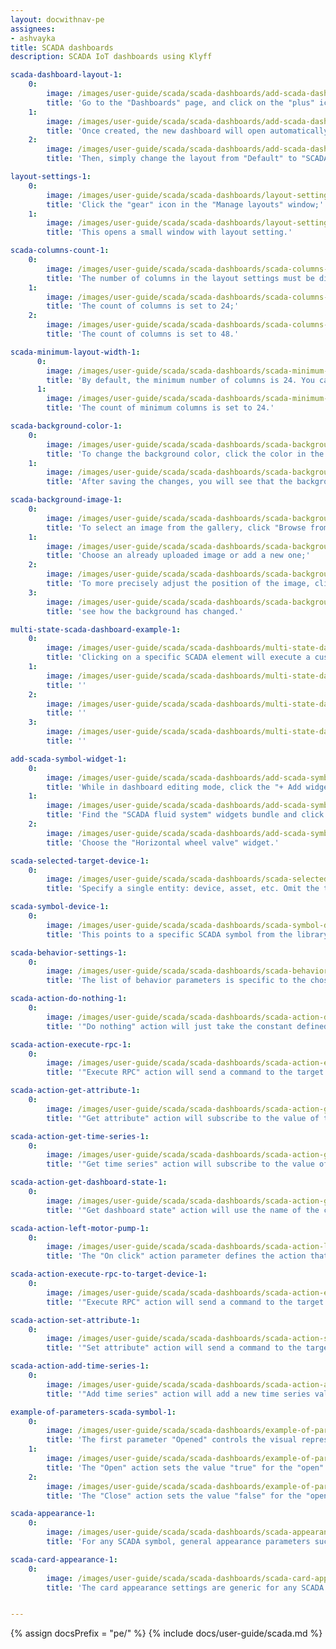 ```yaml
---
layout: docwithnav-pe
assignees:
- ashvayka
title: SCADA dashboards
description: SCADA IoT dashboards using Klyff

scada-dashboard-layout-1:
    0:
        image: /images/user-guide/scada/scada-dashboards/add-scada-dashboard-1-pe.png
        title: 'Go to the "Dashboards" page, and click on the "plus" icon located in the upper-right corner of the screen to add a new dashboard. Select "Create new dashboard" from the dropdown menu that appears. In the dialog box that opens, type in the title for the dashboard and confirm by clicking "Add";'
    1:
        image: /images/user-guide/scada/scada-dashboards/add-scada-dashboard-2-pe.png
        title: 'Once created, the new dashboard will open automatically, allowing you to configure it immediately. Click on the "Layouts" sign in the top-left corner of the dashboard interface;'
    2:
        image: /images/user-guide/scada/scada-dashboards/add-scada-dashboard-3-pe.png
        title: 'Then, simply change the layout from "Default" to "SCADA", then save your changes.'

layout-settings-1:
    0:
        image: /images/user-guide/scada/scada-dashboards/layout-settings-1-pe.png
        title: 'Click the "gear" icon in the "Manage layouts" window;'
    1:
        image: /images/user-guide/scada/scada-dashboards/layout-settings-2-pe.png
        title: 'This opens a small window with layout setting.'

scada-columns-count-1:
    0:
        image: /images/user-guide/scada/scada-dashboards/scada-columns-count-1-pe.png
        title: 'The number of columns in the layout settings must be divisible by 24 (e.g., 24, 48, 72, up to 1008);'
    1:
        image: /images/user-guide/scada/scada-dashboards/scada-columns-count-2-pe.png
        title: 'The count of columns is set to 24;'
    2:
        image: /images/user-guide/scada/scada-dashboards/scada-columns-count-3-pe.png
        title: 'The count of columns is set to 48.'

scada-minimum-layout-width-1:
      0:
        image: /images/user-guide/scada/scada-dashboards/scada-minimum-layout-width-1-pe.png
        title: 'By default, the minimum number of columns is 24. You can increase or decrease this number. The minimum number of columns is 10. We recommend the value of this setting to be equal or more then columns count value;'
      1:
        image: /images/user-guide/scada/scada-dashboards/scada-minimum-layout-width-2-pe.png
        title: 'The count of minimum columns is set to 24.'

scada-background-color-1:
    0:
        image: /images/user-guide/scada/scada-dashboards/scada-background-color-1-pe.png
        title: 'To change the background color, click the color in the small square on the right in the background color section. In the popup window, select the desired color and transparency. Then click "Select";'
    1:
        image: /images/user-guide/scada/scada-dashboards/scada-background-color-2-pe.png
        title: 'After saving the changes, you will see that the background color has changed.'

scada-background-image-1:
    0:
        image: /images/user-guide/scada/scada-dashboards/scada-background-image-1-pe.png
        title: 'To select an image from the gallery, click "Browse from gallery";'
    1:
        image: /images/user-guide/scada/scada-dashboards/scada-background-image-2-pe.png
        title: 'Choose an already uploaded image or add a new one;'
    2:
        image: /images/user-guide/scada/scada-dashboards/scada-background-image-3-pe.png
        title: 'To more precisely adjust the position of the image, click the dropdown menu of the "Background size mode" section and select how exactly the image will fill the background space;'
    3:
        image: /images/user-guide/scada/scada-dashboards/scada-background-image-4-pe.png
        title: 'see how the background has changed.'

multi-state-scada-dashboard-example-1:
    0:
        image: /images/user-guide/scada/scada-dashboards/multi-state-dashboards-1-pe.png
        title: 'Clicking on a specific SCADA element will execute a customized action. Give it a try.'
    1:
        image: /images/user-guide/scada/scada-dashboards/multi-state-dashboards-2-pe.png
        title: ''
    2:
        image: /images/user-guide/scada/scada-dashboards/multi-state-dashboards-3-pe.png
        title: ''
    3:
        image: /images/user-guide/scada/scada-dashboards/multi-state-dashboards-4-pe.png
        title: ''

add-scada-symbol-widget-1:
    0:
        image: /images/user-guide/scada/scada-dashboards/add-scada-symbol-widget-1-pe.png
        title: 'While in dashboard editing mode, сlick the "+ Add widget" icon at the top of the screen, or (if this is your first widget on this dashboard) click a large "Add new widget" sign in the middle of the screen to open the Select widgets bundle dialog box;'
    1:
        image: /images/user-guide/scada/scada-dashboards/add-scada-symbol-widget-2-pe.png
        title: 'Find the "SCADA fluid system" widgets bundle and click on it;'
    2:
        image: /images/user-guide/scada/scada-dashboards/add-scada-symbol-widget-3-pe.png
        title: 'Choose the "Horizontal wheel valve" widget.'

scada-selected-target-device-1:
    0:
        image: /images/user-guide/scada/scada-dashboards/scada-selected-target-device-1-pe.png
        title: 'Specify a single entity: device, asset, etc. Omit the target entity parameter if interactive behavior is not required.'

scada-symbol-device-1:
    0:
        image: /images/user-guide/scada/scada-dashboards/scada-symbol-device-1-pe.png
        title: 'This points to a specific SCADA symbol from the library.'

scada-behavior-settings-1:
    0:
        image: /images/user-guide/scada/scada-dashboards/scada-behavior-settings-1-pe.png
        title: 'The list of behavior parameters is specific to the chosen SCADA symbol and is entirely controlled by the symbol&#39;s author'

scada-action-do-nothing-1:
    0:
        image: /images/user-guide/scada/scada-dashboards/scada-action-do-nothing-1-pe.png
        title: '"Do nothing" action will just take the constant defined by the user.'

scada-action-execute-rpc-1:
    0:
        image: /images/user-guide/scada/scada-dashboards/scada-action-execute-rpc-1-pe.png
        title: '"Execute RPC" action will send a command to the target device to get the value. The value is resolved once during the creation of the widget.'

scada-action-get-attribute-1:
    0:
        image: /images/user-guide/scada/scada-dashboards/scada-action-get-attribute-1-pe.png
        title: '"Get attribute" action will subscribe to the value of the target entity&#39;s attribute. The widget will receive updates when the attribute value changes.'

scada-action-get-time-series-1:
    0:
        image: /images/user-guide/scada/scada-dashboards/scada-action-get-time-series-1-pe.png
        title: '"Get time series" action will subscribe to the value of the target entity&#39;s time series field. The widget will receive updates when new time series data arrives.'

scada-action-get-dashboard-state-1:
    0:
        image: /images/user-guide/scada/scada-dashboards/scada-action-get-dashboard-state-1-pe.png
        title: '"Get dashboard state" action will use the name of the current dashboard state. This is useful in specific cases that are not related to the state of the target device.'

scada-action-left-motor-pump-1:
    0:
        image: /images/user-guide/scada/scada-dashboards/scada-action-left-motor-pump-1-pe.png
        title: 'The "On click" action parameter defines the action that is triggered when a user clicks on the component.'

scada-action-execute-rpc-to-target-device-1:
    0:
        image: /images/user-guide/scada/scada-dashboards/scada-action-execute-rpc-to-target-device-1-pe.png
        title: '"Execute RPC" action will send a command to the target device. You can define the method and parameters of the command.'

scada-action-set-attribute-1:
    0:
        image: /images/user-guide/scada/scada-dashboards/scada-action-set-attribute-1-pe.png
        title: '"Set attribute" action will send a command to the target device. You can define the scope, key, and value of the attribute to set.'

scada-action-add-time-series-1:
    0:
        image: /images/user-guide/scada/scada-dashboards/scada-action-add-time-series-1-pe.png
        title: '"Add time series" action will add a new time series value to the target device. You can define the key and value of the new time series data.'

example-of-parameters-scada-symbol-1:
    0:
        image: /images/user-guide/scada/scada-dashboards/example-of-parameters-scada-symbol-1-pe.png
        title: 'The first parameter "Opened" controls the visual representation of the SCADA symbol "Horizontal Wheel Valve" and can dynamically change, usually based on the value of an attribute or time series data received from the device. In the case of our valve, this parameter determines whether the valve is "Open" or "Closed";'
    1:
        image: /images/user-guide/scada/scada-dashboards/example-of-parameters-scada-symbol-2-pe.png
        title: 'The "Open" action sets the value "true" for the "open" attribute;'
    2:
        image: /images/user-guide/scada/scada-dashboards/example-of-parameters-scada-symbol-3-pe.png
        title: 'The "Close" action sets the value "false" for the "open" attribute.'

scada-appearance-1:
    0:
        image: /images/user-guide/scada/scada-dashboards/scada-appearance-1-pe.png
        title: 'For any SCADA symbol, general appearance parameters such as the symbol title and icon are available. Other parameters are specific to the selected SCADA symbol and are controlled by the symbol&#39;s author.'

scada-card-appearance-1:
    0:
        image: /images/user-guide/scada/scada-dashboards/scada-card-appearance-1-pe.png
        title: 'The card appearance settings are generic for any SCADA symbol and include background (transparent by default), list of enabled card buttons, card border radius, and padding parameters.'


---
```


{% assign docsPrefix = "pe/" %}
{% include docs/user-guide/scada.md %}
